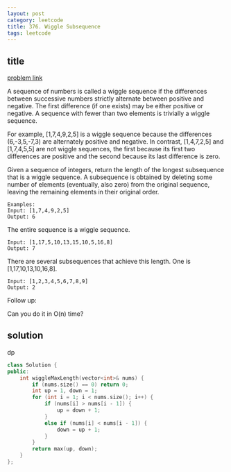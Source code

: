 ```yaml
---
layout: post
category: leetcode
title: 376. Wiggle Subsequence
tags: leetcode
---
```


## title
[problem link](https://leetcode.com/problems/wiggle-subsequence/description/)


A sequence of numbers is called a wiggle sequence if the differences between successive numbers strictly alternate between positive and negative. The first difference (if one exists) may be either positive or negative. A sequence with fewer than two elements is trivially a wiggle sequence.

For example, [1,7,4,9,2,5] is a wiggle sequence because the differences (6,-3,5,-7,3) are alternately positive and negative. In contrast, [1,4,7,2,5] and [1,7,4,5,5] are not wiggle sequences, the first because its first two differences are positive and the second because its last difference is zero.

Given a sequence of integers, return the length of the longest subsequence that is a wiggle sequence. A subsequence is obtained by deleting some number of elements (eventually, also zero) from the original sequence, leaving the remaining elements in their original order.

	Examples:
	Input: [1,7,4,9,2,5]
	Output: 6

The entire sequence is a wiggle sequence.

	Input: [1,17,5,10,13,15,10,5,16,8]
	Output: 7

There are several subsequences that achieve this length. One is [1,17,10,13,10,16,8].

	Input: [1,2,3,4,5,6,7,8,9]
	Output: 2

Follow up:

Can you do it in O(n) time?
## solution
dp

```c++
class Solution {
public:
	int wiggleMaxLength(vector<int>& nums) {
		if (nums.size() == 0) return 0;
		int up = 1, down = 1;
		for (int i = 1; i < nums.size(); i++) {
			if (nums[i] > nums[i - 1]) {
				up = down + 1;
			}
			else if (nums[i] < nums[i - 1]) {
				down = up + 1;
			}
		}
		return max(up, down);
	}
};

```